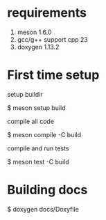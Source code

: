 
# requirements
1. meson 1.6.0
2. gcc/g++ support cpp 23
3. doxygen 1.13.2

# First time setup

setup buildir

$ meson setup build

compile all code

$ meson compile -C build

compile and run tests 

$ meson test -C build 

# Building docs

$ doxygen docs/Doxyfile



